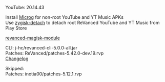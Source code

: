 YouTube: 20.14.43  

Install [Microg](https://github.com/ReVanced/GmsCore/releases) for non-root YouTube and YT Music APKs  
Use [zygisk-detach](https://github.com/j-hc/zygisk-detach) to detach root ReVanced YouTube and YT Music from Play Store  

[revanced-magisk-module](https://github.com/j-hc/revanced-magisk-module)
  
CLI: j-hc/revanced-cli-5.0.0-all.jar  
Patches: ReVanced/patches-5.42.0-dev.19.rvp  
[Changelog](https://github.com/ReVanced/revanced-patches/releases/tag/v5.42.0-dev.19)  

Skipped:  
Patches: inotia00/patches-5.12.1.rvp        
